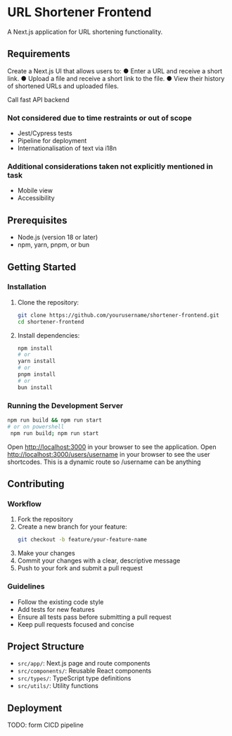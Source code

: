 # URL Shortener Frontend

A Next.js application for URL shortening functionality.


## Requirements
Create a Next.js UI that allows users to:
● Enter a URL and receive a short link.
● Upload a file and receive a short link to the file.
● View their history of shortened URLs and uploaded files.

Call fast API backend 

### Not considered due to time restraints or out of scope
- Jest/Cypress tests
- Pipeline for deployment
- Internationalisation of text via i18n 

### Additional considerations taken not explicitly mentioned in task
- Mobile view
- Accessibility 

## Prerequisites
- Node.js (version 18 or later)
- npm, yarn, pnpm, or bun

## Getting Started

### Installation

1. Clone the repository:
   ```bash
   git clone https://github.com/yourusername/shortener-frontend.git
   cd shortener-frontend
   ```

2. Install dependencies:
   ```bash
   npm install
   # or
   yarn install
   # or
   pnpm install
   # or
   bun install
   ```

### Running the Development Server

```bash
npm run build && npm run start
# or on powershell
 npm run build; npm run start 
```

Open [http://localhost:3000](http://localhost:3000) in your browser to see the application.
Open [http://localhost:3000/users/username](http://localhost:3000/users/username) in your browser to see the user shortcodes. This is a dynamic route so /username can be anything
## Contributing

### Workflow

1. Fork the repository
2. Create a new branch for your feature:
   ```bash
   git checkout -b feature/your-feature-name
   ```
3. Make your changes
4. Commit your changes with a clear, descriptive message
5. Push to your fork and submit a pull request

### Guidelines

- Follow the existing code style
- Add tests for new features
- Ensure all tests pass before submitting a pull request
- Keep pull requests focused and concise

## Project Structure

- `src/app/`: Next.js page and route components
- `src/components/`: Reusable React components
- `src/types/`: TypeScript type definitions
- `src/utils/`: Utility functions

## Deployment

TODO: form CICD pipeline